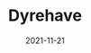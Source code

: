 ---
image_path: images/2021-11-21-141720.jpg
title: Dyrehave
date: 2021-11-21
location: Jægersborg Dyrehave
---